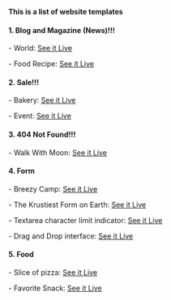 **This is a list of website templates**
<br>

<h4 dir="auto">1. Blog and Magazine (News)!!!</h4>
<p dir="auto">- World: <a href="https://khuongnc.github.io/WebsiteTemplate_World/" rel="nofollow">See it Live</a></p>
<p dir="auto">- Food Recipe: <a href="https://khuongnc.github.io/WebsiteTemplate_FoodRecipe/" rel="nofollow">See it Live</a></p>
<h4 dir="auto">2. Sale!!!</h4>
<p dir="auto">- Bakery: <a href="https://khuongnc.github.io/WebsiteTemplate_Bakery/" rel="nofollow">See it Live</a></p>
<p dir="auto">- Event: <a href="https://khuongnc.github.io/WebsiteTemplate_Events/" rel="nofollow">See it Live</a></p>
<h4 dir="auto">3. 404 Not Found!!!</h4>
<p dir="auto">- Walk With Moon: <a href="https://khuongnc.github.io/WebsiteTemplate_WalkWithMoon/" rel="nofollow">See it Live</a></p>
<h4 dir="auto">4. Form</h4>
<p dir="auto">- Breezy Camp: <a href="https://428yxr.csb.app/" rel="nofollow">See it Live</a></p>
<p dir="auto">- The Krustiest Form on Earth: <a href="https://yr395g.csb.app/?activity=&food_allergies=adsad&additional_info=dsadsa" rel="nofollow">See it Live</a></p>
<p dir="auto">- Textarea character limit indicator: <a href="https://tn3r6d.csb.app/" rel="nofollow">See it Live</a></p>
<p dir="auto">- Drag and Drop interface: <a href="https://cxry74.csb.app/" rel="nofollow">See it Live</a></p>
<h4 dir="auto">5. Food</h4>
<p dir="auto">- Slice of pizza: <a href="https://x2psq6.csb.app/" rel="nofollow">See it Live</a></p>
<p dir="auto">- Favorite Snack: <a href="https://lmq559.csb.app/" rel="nofollow">See it Live</a></p>
